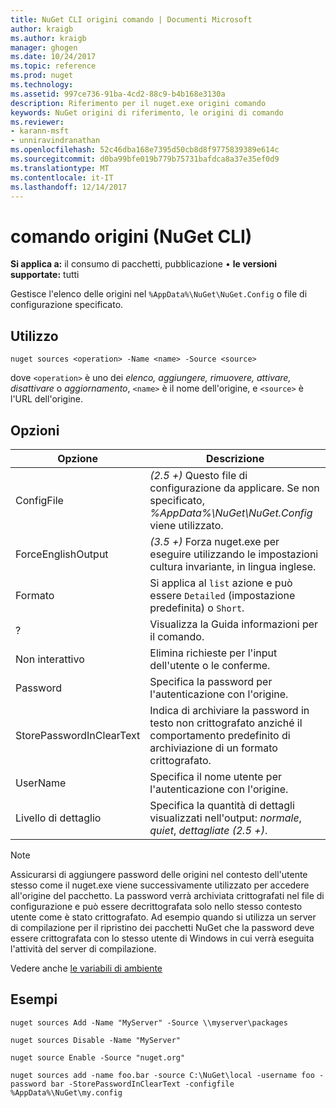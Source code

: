 ```yaml
---
title: NuGet CLI origini comando | Documenti Microsoft
author: kraigb
ms.author: kraigb
manager: ghogen
ms.date: 10/24/2017
ms.topic: reference
ms.prod: nuget
ms.technology: 
ms.assetid: 997ce736-91ba-4cd2-88c9-b4b168e3130a
description: Riferimento per il nuget.exe origini comando
keywords: NuGet origini di riferimento, le origini di comando
ms.reviewer:
- karann-msft
- unniravindranathan
ms.openlocfilehash: 52c46dba168e7395d50cb8d8f9775839389e614c
ms.sourcegitcommit: d0ba99bfe019b779b75731bafdca8a37e35ef0d9
ms.translationtype: MT
ms.contentlocale: it-IT
ms.lasthandoff: 12/14/2017
---
```

# <a name="sources-command-nuget-cli"></a>comando origini (NuGet CLI)

**Si applica a:** il consumo di pacchetti, pubblicazione &bullet; **le versioni supportate:** tutti

Gestisce l'elenco delle origini nel `%AppData%\NuGet\NuGet.Config` o file di configurazione specificato.

## <a name="usage"></a>Utilizzo

```
nuget sources <operation> -Name <name> -Source <source>
```

dove `<operation>` è uno dei *elenco, aggiungere, rimuovere, attivare, disattivare* o *aggiornamento*, `<name>` è il nome dell'origine, e `<source>` è l'URL dell'origine.


## <a name="options"></a>Opzioni

| Opzione | Descrizione |
| --- | --- |
| ConfigFile | *(2.5 +)*  Questo file di configurazione da applicare. Se non specificato, *%AppData%\NuGet\NuGet.Config* viene utilizzato. |
| ForceEnglishOutput | *(3.5 +)*  Forza nuget.exe per eseguire utilizzando le impostazioni cultura invariante, in lingua inglese. |
| Formato | Si applica al `list` azione e può essere `Detailed` (impostazione predefinita) o `Short`. |
| ? | Visualizza la Guida informazioni per il comando. |
| Non interattivo | Elimina richieste per l'input dell'utente o le conferme. |
| Password | Specifica la password per l'autenticazione con l'origine. |
| StorePasswordInClearText | Indica di archiviare la password in testo non crittografato anziché il comportamento predefinito di archiviazione di un formato crittografato. |
| UserName | Specifica il nome utente per l'autenticazione con l'origine. |
| Livello di dettaglio | Specifica la quantità di dettagli visualizzati nell'output: *normale*, *quiet*, *dettagliate (2.5 +)*. |

> [!Note]
> Assicurarsi di aggiungere password delle origini nel contesto dell'utente stesso come il nuget.exe viene successivamente utilizzato per accedere all'origine del pacchetto. La password verrà archiviata crittografati nel file di configurazione e può essere decrittografata solo nello stesso contesto utente come è stato crittografato. Ad esempio quando si utilizza un server di compilazione per il ripristino dei pacchetti NuGet che la password deve essere crittografata con lo stesso utente di Windows in cui verrà eseguita l'attività del server di compilazione.

Vedere anche [le variabili di ambiente](cli-ref-environment-variables.md)

## <a name="examples"></a>Esempi

```
nuget sources Add -Name "MyServer" -Source \\myserver\packages

nuget sources Disable -Name "MyServer"

nuget source Enable -Source "nuget.org"

nuget sources add -name foo.bar -source C:\NuGet\local -username foo -password bar -StorePasswordInClearText -configfile %AppData%\NuGet\my.config
```

